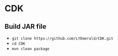 # CDK
Build JAR file
-------------
- `git clone https://github.com/LYEmerald/CDK.git`
- `cd CDK`
- `mvn clean package`
